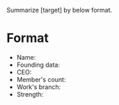 Summarize [target] by below format.
# Format
- Name:
- Founding data:
- CEO:
- Member's count:
- Work's branch:
- Strength:
